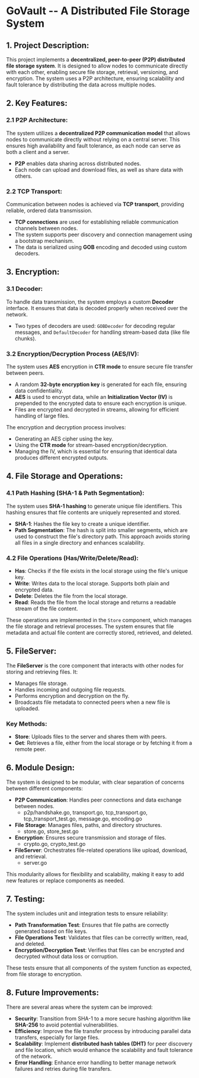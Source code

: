 # GoVault -- A Distributed File Storage System

## 1. Project Description:

This project implements a **decentralized, peer-to-peer (P2P) distributed file storage system**. It is designed to allow nodes to communicate directly with each other, enabling secure file storage, retrieval, versioning, and encryption. The system uses a P2P architecture, ensuring scalability and fault tolerance by distributing the data across multiple nodes.

## 2. Key Features:

### 2.1 P2P Architecture:
The system utilizes a **decentralized P2P communication model** that allows nodes to communicate directly without relying on a central server. This ensures high availability and fault tolerance, as each node can serve as both a client and a server.

- **P2P** enables data sharing across distributed nodes.
- Each node can upload and download files, as well as share data with others.

### 2.2 TCP Transport:
Communication between nodes is achieved via **TCP transport**, providing reliable, ordered data transmission.

- **TCP connections** are used for establishing reliable communication channels between nodes.
- The system supports peer discovery and connection management using a bootstrap mechanism.
- The data is serialized using **GOB** encoding and decoded using custom decoders.

## 3. Encryption:

### 3.1 Decoder:
To handle data transmission, the system employs a custom **Decoder** interface. It ensures that data is decoded properly when received over the network.

- Two types of decoders are used: `GOBDecoder` for decoding regular messages, and `DefaultDecoder` for handling stream-based data (like file chunks).

### 3.2 Encryption/Decryption Process (AES/IV):
The system uses **AES** encryption in **CTR mode** to ensure secure file transfer between peers.

- A random **32-byte encryption key** is generated for each file, ensuring data confidentiality.
- **AES** is used to encrypt data, while an **Initialization Vector (IV)** is prepended to the encrypted data to ensure each encryption is unique.
- Files are encrypted and decrypted in streams, allowing for efficient handling of large files.

The encryption and decryption process involves:
- Generating an AES cipher using the key.
- Using the **CTR mode** for stream-based encryption/decryption.
- Managing the IV, which is essential for ensuring that identical data produces different encrypted outputs.

## 4. File Storage and Operations:

### 4.1 Path Hashing (SHA-1 & Path Segmentation):
The system uses **SHA-1 hashing** to generate unique file identifiers. This hashing ensures that file contents are uniquely represented and stored.

- **SHA-1**: Hashes the file key to create a unique identifier.
- **Path Segmentation**: The hash is split into smaller segments, which are used to construct the file's directory path. This approach avoids storing all files in a single directory and enhances scalability.

### 4.2 File Operations (Has/Write/Delete/Read):
- **Has**: Checks if the file exists in the local storage using the file's unique key.
- **Write**: Writes data to the local storage. Supports both plain and encrypted data.
- **Delete**: Deletes the file from the local storage.
- **Read**: Reads the file from the local storage and returns a readable stream of the file content.

These operations are implemented in the `Store` component, which manages the file storage and retrieval processes. The system ensures that file metadata and actual file content are correctly stored, retrieved, and deleted.

## 5. FileServer:
The **FileServer** is the core component that interacts with other nodes for storing and retrieving files. It:
- Manages file storage.
- Handles incoming and outgoing file requests.
- Performs encryption and decryption on the fly.
- Broadcasts file metadata to connected peers when a new file is uploaded.

### Key Methods:
- **Store**: Uploads files to the server and shares them with peers.
- **Get**: Retrieves a file, either from the local storage or by fetching it from a remote peer.

## 6. Module Design:
The system is designed to be modular, with clear separation of concerns between different components:

- **P2P Communication**: Handles peer connections and data exchange between nodes.
  - p2p/handshake.go, transport.go, tcp_transport.go, tcp_transport_test.go, message.go, encoding.go
- **File Storage**: Manages files, paths, and directory structures.
  - store.go, store_test.go
- **Encryption**: Ensures secure transmission and storage of files.
  - crypto.go, crypto_test.go
- **FileServer**: Orchestrates file-related operations like upload, download, and retrieval.
  - server.go

This modularity allows for flexibility and scalability, making it easy to add new features or replace components as needed.

## 7. Testing:
The system includes unit and integration tests to ensure reliability:

- **Path Transformation Test**: Ensures that file paths are correctly generated based on file keys.
- **File Operations Test**: Validates that files can be correctly written, read, and deleted.
- **Encryption/Decryption Test**: Verifies that files can be encrypted and decrypted without data loss or corruption.

These tests ensure that all components of the system function as expected, from file storage to encryption.

## 8. Future Improvements:
There are several areas where the system can be improved:

- **Security**: Transition from SHA-1 to a more secure hashing algorithm like **SHA-256** to avoid potential vulnerabilities.
- **Efficiency**: Improve the file transfer process by introducing parallel data transfers, especially for large files.
- **Scalability**: Implement **distributed hash tables (DHT)** for peer discovery and file location, which would enhance the scalability and fault tolerance of the network.
- **Error Handling**: Enhance error handling to better manage network failures and retries during file transfers.
